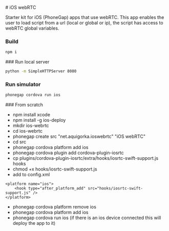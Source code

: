# iOS webRTC

Starter kit for iOS (PhoneGap) apps that use webRTC. This app enables the user to load script from a url (local or global or ip), the script has access to webRTC global variables.

### Build
```sh
npm i
```

### Run local server
```sh
python -m SimpleHTTPServer 8080
```

### Run simulator
```sh
phonegap cordova run ios
```

### From scratch

- npm install xcode
- npm install -g ios-deploy
- mkdir ios-webrtc
- cd ios-webrtc
- phonegap create src "net.aquigorka.ioswebrtc" "iOS webRTC"
- cd src
- phonegap cordova platform add ios
- phonegap cordova plugin add cordova-plugin-iosrtc
- cp plugins/cordova-plugin-iosrtc/extra/hooks/iosrtc-swift-support.js hooks
- chmod +x hooks/iosrtc-swift-support.js
- add to config.xml
```
<platform name="ios">
    <hook type="after_platform_add" src="hooks/iosrtc-swift-support.js" />
</platform>
```
- phonegap cordova platform remove ios
- phonegap cordova platform add ios
- phonegap cordova run ios (if there is an ios device connected this will deploy the app to it)
